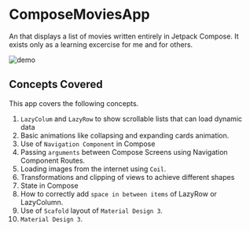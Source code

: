# ComposeMoviesApp
An that displays a list of movies written entirely in Jetpack Compose. It exists only as a learning excercise for me and for others.

![demo](docs/demo.gif)

## Concepts Covered
This app covers the following concepts.

1. `LazyColum` and `LazyRow` to show scrollable lists that can load dynamic data
2. Basic animations like collapsing and expanding cards animation.
3. Use of `Navigation Component` in Compose 
4. Passing `arguments` between Compose Screens using Navigation Component Routes.
5. Loading images from the internet using `Coil`.
6. Transformations and clipping of views to achieve different shapes
7. State in Compose
8. How to correctly add `space in between items` of LazyRow or LazyColumn.
9. Use of `Scafold` layout of `Material Design 3`.
10. `Material Design 3`.
